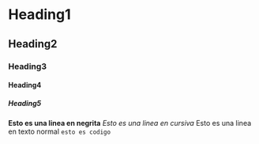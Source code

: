 # Heading1
## Heading2
### Heading3
#### Heading4
##### Heading5
**Esto es una linea en negrita**
_Esto es una linea en cursiva_
Esto es una linea en texto normal
``` esto es codigo ```